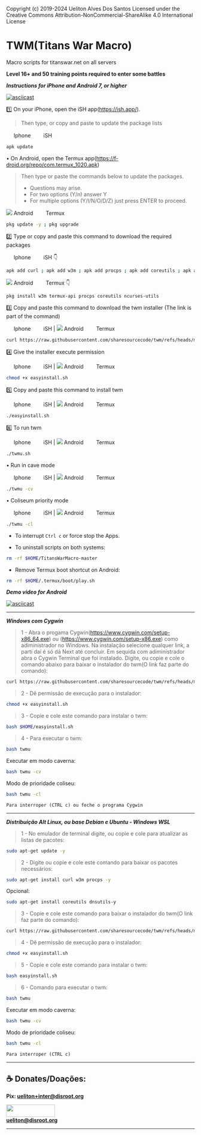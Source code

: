 Copyright (c) 2019-2024 Ueliton Alves Dos Santos
Licensed under the Creative Commons Attribution-NonCommercial-ShareAlike 4.0 International License
# TWM(Titans War Macro)
Macro scripts for titanswar.net on all servers


**Level 16+ and 50 training points required to enter some battles**

***Instructions for iPhone and Android 7, or higher***

[![asciicast](https://asciinema.org/a/5tjdRTdLSgCu1ciDKeBBVgUu0.svg)](https://tube.tchncs.de/w/5i2ELTdjbnhgAV2zMVACgM?start=13s&stop=17m10s&autoplay=1)

1️⃣ On your iPhone, open the iSH app(https://ish.app/).
> Then type, or copy and paste to update the package lists

<img src="https://www.apple.com/favicon.ico" height="16" width="16" /> Iphone　<img src=https://ish.app/assets/icon.png height="16" width="16"/> iSH
```bash
apk update
```
• On Android, open the Termux app(https://f-droid.org/repo/com.termux_1020.apk)
>Then type or paste the commands below to update the packages.
>* Questions may arise.
>* For two options (Y/n) answer Y
>* For multiple options (Y/I/N/O/D/Z) just press ENTER to proceed.

<img src="https://www.android.com/static/img/favicons/16.png" /> Android　<img src="https://cdn.fosstodon.org/accounts/avatars/108/640/704/836/321/085/original/0e9b031ff15a4c3d.png" height="16" width="16" /> Termux
```bash
pkg update -y ; pkg upgrade
```
2️⃣ Type or copy and paste this command to download the required packages

<img src="https://www.apple.com/favicon.ico" height="16" width="16" /> Iphone　<img src=https://ish.app/assets/icon.png height="16" width="16"/> iSH 👇
```bash
apk add curl ; apk add w3m ; apk add procps ; apk add coreutils ; apk add --no-cache tzdata
```
<img src="https://www.android.com/static/img/favicons/16.png" /> Android　<img src="https://cdn.fosstodon.org/accounts/avatars/108/640/704/836/321/085/original/0e9b031ff15a4c3d.png" height="16" width="16" /> Termux 👇
```bash
pkg install w3m termux-api procps coreutils ncurses-utils 
```
3️⃣ Copy and paste this command to download the twm installer (The link is part of the command)

<img src="https://www.apple.com/favicon.ico" height="16" width="16" /> Iphone　<img src=https://ish.app/assets/icon.png height="16" width="16" /> iSH | <img src="https://www.android.com/static/img/favicons/16.png" /> Android　<img src="https://cdn.fosstodon.org/accounts/avatars/108/640/704/836/321/085/original/0e9b031ff15a4c3d.png" height="16" width="16" /> Termux 
```bash
curl https://raw.githubusercontent.com/sharesourcecode/twm/refs/heads/master/easyinstall.sh -L -O
```
4️⃣ Give the installer execute permission

<img src="https://www.apple.com/favicon.ico" height="16" width="16" /> Iphone　<img src=https://ish.app/assets/icon.png height="16" width="16" /> iSH | <img src="https://www.android.com/static/img/favicons/16.png" /> Android　<img src="https://cdn.fosstodon.org/accounts/avatars/108/640/704/836/321/085/original/0e9b031ff15a4c3d.png" height="16" width="16" /> Termux
```bash
chmod +x easyinstall.sh
```

5️⃣ Copy and paste this command to install twm

<img src="https://www.apple.com/favicon.ico" height="16" width="16" /> Iphone　<img src=https://ish.app/assets/icon.png height="16" width="16" /> iSH | <img src="https://www.android.com/static/img/favicons/16.png" /> Android　<img src="https://cdn.fosstodon.org/accounts/avatars/108/640/704/836/321/085/original/0e9b031ff15a4c3d.png" height="16" width="16" /> Termux
```bash
./easyinstall.sh
```

6️⃣ To run twm

<img src="https://www.apple.com/favicon.ico" height="16" width="16" /> Iphone　<img src=https://ish.app/assets/icon.png height="16" width="16" /> iSH | <img src="https://www.android.com/static/img/favicons/16.png" /> Android　<img src="https://cdn.fosstodon.org/accounts/avatars/108/640/704/836/321/085/original/0e9b031ff15a4c3d.png" height="16" width="16" /> Termux
```bash
./twmu.sh
```

• Run in cave mode

<img src="https://www.apple.com/favicon.ico" height="16" width="16" /> Iphone　<img src=https://ish.app/assets/icon.png height="16" width="16" /> iSH | <img src="https://www.android.com/static/img/favicons/16.png" /> Android　<img src="https://cdn.fosstodon.org/accounts/avatars/108/640/704/836/321/085/original/0e9b031ff15a4c3d.png" height="16" width="16" /> Termux
```bash
./twmu -cv
```

• Coliseum priority mode

<img src="https://www.apple.com/favicon.ico" height="16" width="16" /> Iphone　<img src=https://ish.app/assets/icon.png height="16" width="16" /> iSH | <img src="https://www.android.com/static/img/favicons/16.png" /> Android　<img src="https://cdn.fosstodon.org/accounts/avatars/108/640/704/836/321/085/original/0e9b031ff15a4c3d.png" height="16" width="16" /> Termux

```bash
./twmu -cl
```

* To interrupt `Ctrl c` or force stop the Apps.

* To uninstall scripts on both systems:

```bash
rm -rf $HOME/TitansWarMacro-master
```

* Remove Termux boot shortcut on Android:

```bash
rm -rf $HOME/.termux/boot/play.sh
```
***Demo video for Android***

[![asciicast](https://asciinema.org/a/5tjdRTdLSgCu1ciDKeBBVgUu0.svg)](https://tube.tchncs.de/w/ejaAKjRBQqxig1V3m4EGQW?start=0s&stop=1m10s&autoplay=1&muted=1)

***
***Windows com Cygwin***

>1 - Abra o progama Cygwin(https://www.cygwin.com/setup-x86_64.exe) ou (https://www.cygwin.com/setup-x86.exe) como adiministrador no Windows. Na instalação selecione qualquer link, a parti daí é só dá Next até concluir. Em sequida com adiministrador abra o Cygwin Terminal que foi instalado. Digite, ou copie e cole o comando abaixo para baixar o instalador do twm(O link faz parte do comando):

```bash
curl https://raw.githubusercontent.com/sharesourcecode/twm/refs/heads/master/easyinstall.sh -L -O
```

>2 - Dê permissão de execução para o instalador:

```bash
chmod +x easyinstall.sh
```
>3 - Copie e cole este comando para instalar o twm:

```bash
bash $HOME/easyinstall.sh
```

>4 - Para executar o twm:

```bash
bash twmu
```

Executar em modo caverna:

```bash
bash twmu -cv
```

Modo de prioridade coliseu:

```bash
bash twmu -cl
```

`Para interroper (CTRL c) ou feche o programa Cygwin`

***
***Distribuição Alt Linux, ou base Debian e Ubuntu - Windows WSL***

>1 - No emulador de terminal digite, ou copie e cole para atualizar as listas de pacotes:

```bash
sudo apt-get update -y
```

>2 - Digite ou copie e cole este comando para baixar os pacotes necessários:

```bash
sudo apt-get install curl w3m procps -y
```

Opcional:
```bash
sudo apt-get install coreutils dnsutils-y
```

>3 - Copie e cole este comando para baixar o instalador do twm(O link faz parte do comando):

```bash
curl https://raw.githubusercontent.com/sharesourcecode/twm/refs/heads/master/easyinstall.sh -L -O
```

>4 - Dê permissão de execução para o instalador:

```bash
chmod +x easyinstall.sh
```
>5 - Copie e cole este comando para instalar o twm:

```bash
bash easyinstall.sh
```

>6 - Comando para executar o twm:

```bash
bash twmu
```

Executar em modo caverna:

```bash
bash twmu -cv
```

Modo de prioridade coliseu:

```bash
bash twmu -cl
```

`Para interroper (CTRL c)`

***

## **☕ Donates/Doações:**

**Pix: ueliton+inter@disroot.org** <br>

<img src="https://img.shields.io/badge/PayPal-00457C?style=for-the-badge&logo=paypal&logoColor=white" height="33" width="130" /><br>**ueliton@disroot.org** <br>

***
